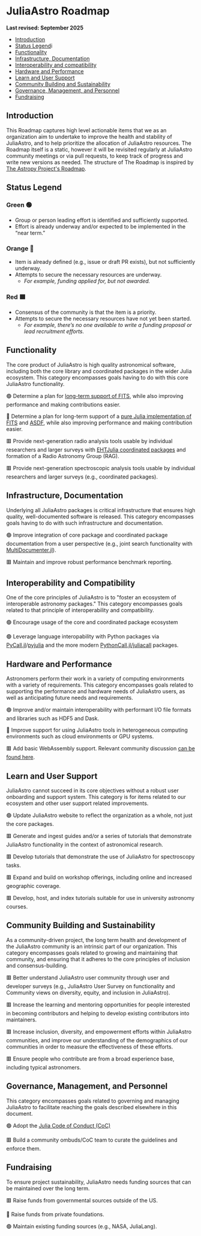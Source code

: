 # JuliaAstro Roadmap

**Last revised: September 2025**

* [Introduction](#Introduction)
* [Status Legend](#Status-Legend)i
* [Functionality](#Functionality)
* [Infrastructure, Documentation](#Infrastructure-Documentation)
* [Interoperability and compatibility](#Interoperability-and-Compatibility)
* [Hardware and Performance](#Hardware-and-Performance)
* [Learn and User Support](#Learn-and-User-Support)
* [Community Building and Sustainability](#Community-Building-and-Sustainability)
* [Governance, Management, and Personnel](#Governance-Management-and-Personnel)
* [Fundraising](#Fundraising)

## Introduction

This Roadmap captures high level actionable items that we as an organization aim to undertake to improve the health and stability of JuliaAstro, and to help prioritize the allocation of JuliaAstro resources. The Roadmap itself is a static, however it will be revisited regularly at JuliaAstro community meetings or via pull requests, to keep track of progress and write new versions as needed. The structure of The Roadmap is inspired by [The Astropy Project's Roadmap](https://github.com/astropy/astropy-project/blob/main/roadmap/roadmap.md).

## Status Legend

### Green 🟢

- Group or person leading effort is identified and sufficiently supported.
- Effort is already underway and/or expected to be implemented in the “near term.”

### Orange 🔶

- Item is already defined (e.g., issue or draft PR exists), but not sufficiently underway.
- Attempts to secure the necessary resources are underway.
  - *For example, funding applied for, but not awarded.*

### Red 🟥

- Consensus of the community is that the item is a priority.
- Attempts to secure the necessary resources have not yet been started.
  - *For example, there’s no one available to write a funding proposal or lead recruitment efforts.*

## Functionality

The core product of JuliaAstro is high quality astronomical software, including both the core library and coordinated packages in the wider Julia ecosystem. This category encompasses goals having to do with this core JuliaAstro functionality.

🟢 Determine a plan for [long-term support of FITS](https://github.com/JuliaAstro/FITSIO.jl), while also improving performance and making contributions easier.

🔶 Determine a plan for long-term support of a [pure Julia implementation of FITS](https://github.com/barrettp/FITSFiles.jl) and [ASDF](https://github.com/JuliaAstro/ASDF2.jl), while also improving performance and making contribution easier.

🟥 Provide next-generation radio analysis tools usable by individual researchers and larger surveys with [EHTJulia coordinated packages](https://github.com/EHTJulia) and formation of a Radio Astronomy Group (RAG).

🟥 Provide next-generation spectroscopic analysis tools usable by individual researchers and larger surveys (e.g., coordinated packages).

## Infrastructure, Documentation

Underlying all JuliaAstro packages is critical infrastructure that ensures high quality, well-documented software is released. This category encompasses goals having to do with such infrastructure and documentation.

🟢 Improve integration of core package and coordinated package documentation from a user perspective (e.g., joint search functionality with [MultiDocumenter.jl](https://github.com/JuliaComputing/MultiDocumenter.jl)).

🟥 Maintain and improve robust performance benchmark reporting.

## Interoperability and Compatibility

One of the core principles of JuliaAstro is to "foster an ecosystem of interoperable astronomy packages." This category encompasses goals related to that principle of interoperability and compatibility.

🟢 Encourage usage of the core and coordinated package ecosystem

🟢 Leverage language interopability with Python packages via [PyCall.jl](https://github.com/JuliaPy/PyCall.jl)/[pyjulia](https://github.com/JuliaPy/pyjulia) and the more modern [PythonCall.jl/juliacall](https://github.com/JuliaPy/PythonCall.jl) packages.

## Hardware and Performance

Astronomers perform their work in a variety of computing environments with a variety of requirements. This category encompasses goals related to supporting the performance and hardware needs of JuliaAstro users, as well as anticipating future needs and requirements.

🟢 Improve and/or maintain interoperability with performant I/O file formats and libraries such as HDF5 and Dask.

🔶 Improve support for using JuliaAstro tools in heterogeneous computing environments such as cloud environments or GPU systems.

🟥 Add basic WebAssembly support. Relevant community discussion [can be found here](https://discourse.julialang.org/t/julia-and-wasm/108482).

## Learn and User Support

JuliaAstro cannot succeed in its core objectives without a robust user onboarding and support system. This category is for items related to our ecosystem and other user support related improvements.

🟢 Update JuliaAstro website to reflect the organization as a whole, not just the core packages.

🟥 Generate and ingest guides and/or a series of tutorials that demonstrate JuliaAstro functionality in the context of astronomical research.

🟥 Develop tutorials that demonstrate the use of JuliaAstro for spectroscopy tasks.

🟥 Expand and build on workshop offerings, including online and increased geographic coverage.

🟥 Develop, host, and index tutorials suitable for use in university astronomy courses.

## Community Building and Sustainability

As a community-driven project, the long term health and development of the JuliaAstro community is an intrinsic part of our organization. This category encompasses goals related to growing and maintaining that community, and ensuring that it adheres to the core principles of inclusion and consensus-building.

🟥 Better understand JuliaAstro user community through user and developer surveys (e.g., JuliaAstro User Survey on functionality and Community views on diversity, equity, and inclusion in JuliaAstro).

🟥 Increase the learning and mentoring opportunities for people interested in becoming contributors and helping to develop existing contributors into maintainers.

🟥 Increase inclusion, diversity, and empowerment efforts within JuliaAstro communities, and improve our understanding of the demographics of our communities in order to measure the effectiveness of these efforts.

🟥 Ensure people who contribute are from a broad experience base, including typical astronomers.

## Governance, Management, and Personnel

This category encompasses goals related to governing and managing JuliaAstro to facilitate reaching the goals described elsewhere in this document.

🟢 Adopt the [Julia Code of Conduct (CoC)](https://julialang.org/community/standards/)

🟥 Build a community ombuds/CoC team to curate the guidelines and enforce them.

## Fundraising

To ensure project sustainability, JuliaAstro needs funding sources that can be maintained over the long term.

🟥 Raise funds from governmental sources outside of the US.

🔶 Raise funds from private foundations.

🟢 Maintain existing funding sources (e.g., NASA, JuliaLang).
